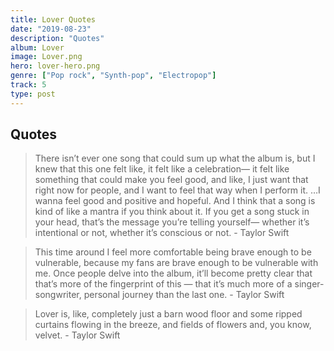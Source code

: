 ```yaml
---
title: Lover Quotes
date: "2019-08-23"
description: "Quotes"
album: Lover
image: Lover.png
hero: lover-hero.png
genre: ["Pop rock", "Synth-pop", "Electropop"]
track: 5
type: post
---
```


## Quotes

<blockquote>
There isn’t ever one song that could sum up what the album is, but I knew that this one felt like, it felt like a celebration— it felt like something that could make you feel good, and like, I just want that right now for people, and I want to feel that way when I perform it. …I wanna feel good and positive and hopeful. And I think that a song is kind of like a mantra if you think about it. If you get a song stuck in your head, that’s the message you’re telling yourself— whether it’s intentional or not, whether it’s conscious or not. - Taylor Swift
</blockquote>

<blockquote>
This time around I feel more comfortable being brave enough to be vulnerable, because my fans are brave enough to be vulnerable with me. Once people delve into the album, it’ll become pretty clear that that’s more of the fingerprint of this — that it’s much more of a singer-songwriter, personal journey than the last one. - Taylor Swift
</blockquote>

<blockquote>
Lover is, like, completely just a barn wood floor and some ripped curtains flowing in the breeze, and fields of flowers and, you know, velvet. - Taylor Swift
</blockquote>
